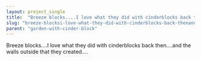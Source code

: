 ```yaml
---
layout: project_single
title:  "Breeze blocks....I love what they did with cinderblocks back then....and the walls outside that they created...."
slug: "breeze-blocksi-love-what-they-did-with-cinderblocks-back-thenand-the-walls-outside"
parent: "garden-with-cinder-block"
---
```

Breeze blocks....I love what they did with cinderblocks back then....and the walls outside that they created....